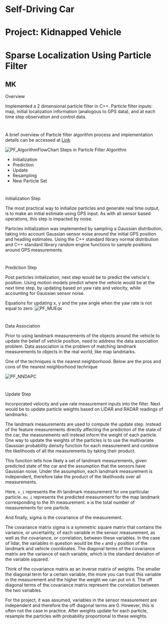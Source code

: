 # **Self-Driving Car**
# **Project: Kidnapped Vehicle**
# **Sparse Localization Using Particle Filter**

## MK

Overview

Implemented a 2 dimensional particle filter in C++. Particle filter inputs: map, initial localization information (analogous to GPS data), and at each time step observation and control data.

#

[//]: # (Image References)

[image1]: ./Writeup_IV/PF_AlgorithmFlowChart.png "PF_AlgorithmFlowChart"
[image2]: ./Writeup_IV/PF_Initialization.png "PF_Initialization"
[image3]: ./Writeup_IV/PF_MUEqs.png "PF_MUEqs"
[image4]: ./Writeup_IV/PF_NNDAPC.png "PF_NNDAPC"

#
A brief overview of Particle filter algorithm process and implementation details can be accessed at [Link](./PFA.md)

![][image1]
Steps in Particle Filter Algorithm
- Initialization
- Prediction
- Update
- Resampling
- New Particle Set

#
Initialization Step

The most practical way to initialize particles and generate real time output, is to make an initial estimate using GPS input. As with all sensor based operations, this step is impacted by noise.

Particles initialization was implemented by sampling a Gaussian distribution, taking into account Gaussian sensor noise around the initial GPS position and heading estimates. Using the C++ standard library normal distribution and C++ standard library random engine functions to sample positions around GPS measurements.

#
Prediction Step

Post particles initialization, next step would be to predict the vehicle's position. Using motion models predict where the vehicle would be at the next time step, by updating based on yaw rate and velocity, while accounting for Gaussian sensor noise.

Equations for updating x, y and the yaw angle when the yaw rate is not equal to zero:
![][image3]

#
Data Association

Prior to using landmark measurements of the objects around the vehicle to update the belief of vehicle position, need to address the data association problem. Data association is the problem of matching landmark measurements to objects in the real world, like map landmarks.

One of the techniques is the nearest neighborhood. Below are the pros and cons of the nearest neighborhood technique

![][image4]

#
Update Step

Incorporated velocity and yaw rate measurement inputs into the filter. Next would be to update particle weights based on LIDAR and RADAR readings of landmarks.

The landmark measurements are used to compute the update step. Instead of the feature measurements directly affecting the prediction of the state of the car, the measurements will instead inform the weight of each particle. One way to update the weights of the particles is to use the multivariate Gaussian probability density function for each measurement and combine the likelihoods of all the measurements by taking their product.

This function tells how likely a set of landmark measurements, given predicted state of the car and the assumption that the sensors have Gaussian noise. Under the assumption, each landmark measurement is independent, therefore take the product of the likelihoods over all measurements.

Here, `x_i` represents the ith landmark measurement for one particular particle. `mu_i` represents the predicted measurement for the map landmark corresponding to the ith measurement. `m` is the total number of measurements for one particle.

And finally, sigma is the covariance of the measurement.

The covariance matrix sigma is a symmetric square matrix that contains the variance, or uncertainty, of each variable in the sensor measurement, as well as the covariance, or correlation, between these variables. In the case of lidar, the variables in question would be the `x` and `y` position of the landmark and vehicle coordinates. The diagonal terms of the covariance matrix are the variance of each variable, which is the standard deviation of the variable squared.

Think of the covariance matrix as an inverse matrix of weights. The smaller the diagonal term for a certain variable, the more you can trust this variable in the measurement and the higher the weight we can put on it. The off diagonal terms of the covariance matrix represent the correlation between the two variables.

For the project, it was assumed, variables in the sensor measurement are independent and therefore the off diagonal terms are 0. However, this is often not the case in practice.
After weights update for each particle, resample the particles with probability proportional to these weights.
